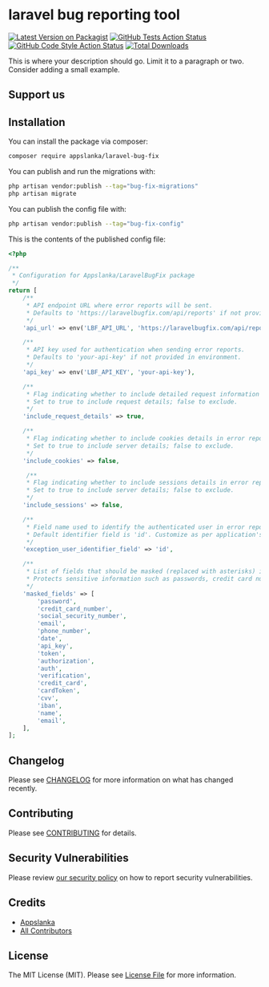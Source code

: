 # laravel bug reporting tool

[![Latest Version on Packagist](https://img.shields.io/packagist/v/appslanka/laravel-bug-fix.svg?style=flat-square)](https://packagist.org/packages/appslanka/laravel-bug-fix)
[![GitHub Tests Action Status](https://img.shields.io/github/actions/workflow/status/appslanka/laravel-bug-fix/run-tests.yml?branch=main&label=tests&style=flat-square)](https://github.com/appslanka/laravel-bug-fix/actions?query=workflow%3Arun-tests+branch%3Amain)
[![GitHub Code Style Action Status](https://img.shields.io/github/actions/workflow/status/appslanka/laravel-bug-fix/fix-php-code-style-issues.yml?branch=main&label=code%20style&style=flat-square)](https://github.com/appslanka/laravel-bug-fix/actions?query=workflow%3A"Fix+PHP+code+style+issues"+branch%3Amain)
[![Total Downloads](https://img.shields.io/packagist/dt/appslanka/laravel-bug-fix.svg?style=flat-square)](https://packagist.org/packages/appslanka/laravel-bug-fix)

This is where your description should go. Limit it to a paragraph or two. Consider adding a small example.

## Support us 
<!-- 
[<img src="https://github-ads.s3.eu-central-1.amazonaws.com/laravel-bug-fix.jpg?t=1" width="419px" />](https://spatie.be/github-ad-click/laravel-bug-fix)

We invest a lot of resources into creating [best in class open source packages](https://spatie.be/open-source). You can support us by [buying one of our paid products](https://spatie.be/open-source/support-us).

We highly appreciate you sending us a postcard from your hometown, mentioning which of our package(s) you are using. You'll find our address on [our contact page](https://spatie.be/about-us). We publish all received postcards on [our virtual postcard wall](https://spatie.be/open-source/postcards). -->

## Installation

You can install the package via composer:

```bash
composer require appslanka/laravel-bug-fix
```

You can publish and run the migrations with:

```bash
php artisan vendor:publish --tag="bug-fix-migrations"
php artisan migrate
```

You can publish the config file with:

```bash
php artisan vendor:publish --tag="bug-fix-config"
```

This is the contents of the published config file:

```php
<?php

/**
 * Configuration for Appslanka/LaravelBugFix package
 */
return [
    /**
     * API endpoint URL where error reports will be sent.
     * Defaults to 'https://laravelbugfix.com/api/reports' if not provided in environment.
     */
    'api_url' => env('LBF_API_URL', 'https://laravelbugfix.com/api/reports'),

    /**
     * API key used for authentication when sending error reports.
     * Defaults to 'your-api-key' if not provided in environment.
     */
    'api_key' => env('LBF_API_KEY', 'your-api-key'),

    /**
     * Flag indicating whether to include detailed request information in error reports.
     * Set to true to include request details; false to exclude.
     */
    'include_request_details' => true,

    /**
     * Flag indicating whether to include cookies details in error reports.
     * Set to true to include server details; false to exclude.
     */
    'include_cookies' => false,

     /**
     * Flag indicating whether to include sessions details in error reports.
     * Set to true to include server details; false to exclude.
     */
    'include_sessions' => false,

    /**
     * Field name used to identify the authenticated user in error reports.
     * Default identifier field is 'id'. Customize as per application's user identifier field.
     */
    'exception_user_identifier_field' => 'id',

    /**
     * List of fields that should be masked (replaced with asterisks) in error reports.
     * Protects sensitive information such as passwords, credit card numbers, etc.
     */
    'masked_fields' => [
        'password',
        'credit_card_number',
        'social_security_number',
        'email',
        'phone_number',
        'date',
        'api_key',
        'token',
        'authorization',
        'auth',
        'verification',
        'credit_card',
        'cardToken',
        'cvv',
        'iban',
        'name',
        'email',
    ],
];
```



## Changelog

Please see [CHANGELOG](CHANGELOG.md) for more information on what has changed recently.

## Contributing

Please see [CONTRIBUTING](CONTRIBUTING.md) for details.

## Security Vulnerabilities

Please review [our security policy](../../security/policy) on how to report security vulnerabilities.

## Credits

- [Appslanka](https://github.com/appslanka)
- [All Contributors](../../contributors)

## License

The MIT License (MIT). Please see [License File](LICENSE.md) for more information.
